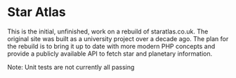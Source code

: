 # Star Atlas

This is the initial, unfinished, work on a rebuild of staratlas.co.uk. The original site was built as a university project over a decade ago. The plan for the rebuild is to bring it up to date with more modern PHP concepts and provide a publicly available API to fetch star and planetary information.

Note: Unit tests are not currently all passing